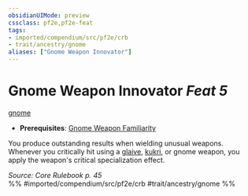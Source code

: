 ```yaml
---
obsidianUIMode: preview
cssclass: pf2e,pf2e-feat
tags:
- imported/compendium/src/pf2e/crb
- trait/ancestry/gnome
aliases: ["Gnome Weapon Innovator"]
---
```

# Gnome Weapon Innovator  *Feat 5*  
[gnome](gnome.md)  

- **Prerequisites**: [Gnome Weapon Familiarity](gnome-weapon-familiarity.md)

You produce outstanding results when wielding unusual weapons. Whenever you critically hit using a [glaive](../equipment/items/glaive.md), [kukri](../equipment/items/kukri.md), or gnome weapon, you apply the weapon's critical specialization effect.

*Source: Core Rulebook p. 45*  
%% #imported/compendium/src/pf2e/crb #trait/ancestry/gnome %%